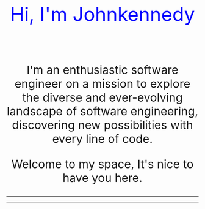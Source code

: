 
<div style="text-align: center; justify-content: center;">
  <p style="font-size: 50px; color: blue;">Hi, I'm Johnkennedy</p>
  <br>
  <p style="font-size: 30px;">I'm an enthusiastic software engineer on a mission to explore the diverse and ever-evolving landscape of software engineering, discovering new possibilities with every line of code.</p>
  <p style="font-size: 30px;">Welcome to my space, It's nice to have you here.</p>
</div>
<hr>

---------------------------------------------------------------------------------------------------------------------------------------------------------------------------------------

